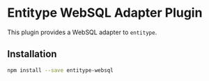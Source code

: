 # Entitype WebSQL Adapter Plugin

This plugin provides a WebSQL adapter to `entitype`.

## Installation

```bash
npm install --save entitype-websql
```
